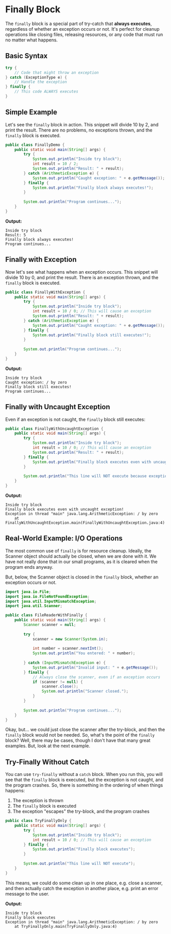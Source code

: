 # Finally Block

The `finally` block is a special part of try-catch that **always executes**, regardless of whether an exception occurs or not. It's perfect for cleanup operations like closing files, releasing resources, or any code that must run no matter what happens.

## Basic Syntax

```java
try {
    // Code that might throw an exception
} catch (ExceptionType e) {
    // Handle the exception
} finally {
    // This code ALWAYS executes
}
```

## Simple Example

Let's see the `finally` block in action. This snippet will divide 10 by 2, and print the result. There are no problems, no exceptions thrown, and the `finally` block is executed.

```java
public class FinallyDemo {
    public static void main(String[] args) {
        try {
            System.out.println("Inside try block");
            int result = 10 / 2;
            System.out.println("Result: " + result);
        } catch (ArithmeticException e) {
            System.out.println("Caught exception: " + e.getMessage());
        } finally {
            System.out.println("Finally block always executes!");
        }
        
        System.out.println("Program continues...");
    }
}
```

**Output:**
```
Inside try block
Result: 5
Finally block always executes!
Program continues...
```

## Finally with Exception

Now let's see what happens when an exception occurs. This snippet will divide 10 by 0, and print the result. There is an exception thrown, and the `finally` block is executed.

```java
public class FinallyWithException {
    public static void main(String[] args) {
        try {
            System.out.println("Inside try block");
            int result = 10 / 0; // This will cause an exception
            System.out.println("Result: " + result);
        } catch (ArithmeticException e) {
            System.out.println("Caught exception: " + e.getMessage());
        } finally {
            System.out.println("Finally block still executes!");
        }
        
        System.out.println("Program continues...");
    }
}
```

**Output:**
```
Inside try block
Caught exception: / by zero
Finally block still executes!
Program continues...
```

## Finally with Uncaught Exception

Even if an exception is not caught, the `finally` block still executes:

```java
public class FinallyWithUncaughtException {
    public static void main(String[] args) {
        try {
            System.out.println("Inside try block");
            int result = 10 / 0; // This will cause an exception
            System.out.println("Result: " + result);
        } finally {
            System.out.println("Finally block executes even with uncaught exception!");
        }
        
        System.out.println("This line will NOT execute because exception wasn't caught");
    }
}
```

**Output:**
```
Inside try block
Finally block executes even with uncaught exception!
Exception in thread "main" java.lang.ArithmeticException: / by zero
    at FinallyWithUncaughtException.main(FinallyWithUncaughtException.java:4)
```

## Real-World Example: I/O Operations

The most common use of `finally` is for resource cleanup. Ideally, the Scanner object should actually be closed, when we are done with it.
We have not really done that in our small programs, as it is cleared when the program ends anyway.

But, below, the Scanner object is closed in the `finally` block, whether an exception occurs or not.

```java
import java.io.File;
import java.io.FileNotFoundException;
import java.util.InputMismatchException;
import java.util.Scanner;

public class FileReaderWithFinally {
    public static void main(String[] args) {
        Scanner scanner = null;
        
        try {
            scanner = new Scanner(System.in);
            
            int number = scanner.nextInt();
            System.out.println("You entered: " + number);
            
        } catch (InputMismatchException e) {
            System.out.println("Invalid input: " + e.getMessage());
        } finally {
            // Always close the scanner, even if an exception occurs
            if (scanner != null) {
                scanner.close();
                System.out.println("Scanner closed.");
            }
        }
        
        System.out.println("Program continues...");
    }
}
```

Okay, but... we could just close the scanner after the try-block, and then the `finally` block would not be needed. So, what's the point of the `finally` block?
Well, there may be cases, though I don't have that many great examples. But, look at the next example.

## Try-Finally Without Catch

You can use `try-finally` without a `catch` block. When you run this, you will see that the `finally` block is executed, but the exception is not caught, and the program crashes. So, there is something in the ordering of when things happens:
1. The exception is thrown
2. The `finally` block is executed
3. The exception "escapes" the try-block, and the program crashes

```java
public class TryFinallyOnly {
    public static void main(String[] args) {
        try {
            System.out.println("Inside try block");
            int result = 10 / 0; // This will cause an exception
        } finally {
            System.out.println("Finally block executes");
        }
        
        System.out.println("This line will NOT execute");
    }
}
```

This means, we could do some clean up in one place, e.g. close a scanner, and then actually catch the exception in another place, e.g. print an error message to the user.

**Output:**
```
Inside try block
Finally block executes
Exception in thread "main" java.lang.ArithmeticException: / by zero
    at TryFinallyOnly.main(TryFinallyOnly.java:4)
```



